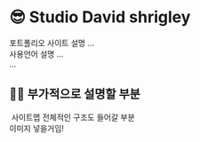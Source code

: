 # 😎 Studio David shrigley

포트폴리오 사이트 설명 ... <br>
사용언어 설명 ... <br>
...


<h2>🤸‍♂️ 부가적으로 설명할 부분</h2>

<img src="" />
사이트맵 전체적인 구조도 들어갈 부분 <br>
이미지 넣을거임!

